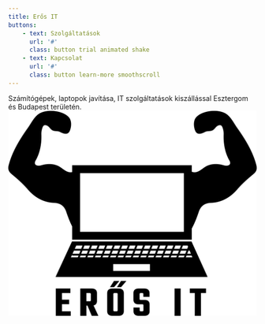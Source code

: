 ```yaml
---
title: Erős IT
buttons:
    - text: Szolgáltatások
      url: '#'
      class: button trial animated shake
    - text: Kapcsolat
      url: '#'
      class: button learn-more smoothscroll
---
```


Számítógépek, laptopok javítása, IT szolgáltatások kiszállással Esztergom és Budapest területén.
![my image](logo.png)
